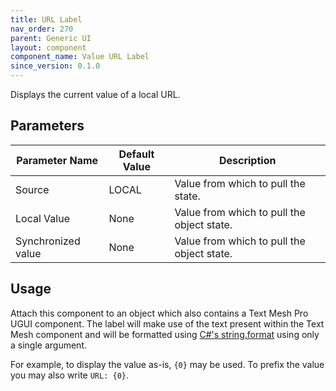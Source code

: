 ```yaml
---
title: URL Label
nav_order: 270
parent: Generic UI
layout: component
component_name: Value URL Label
since_version: 0.1.0
---
```


Displays the current value of a local URL.

## Parameters

| Parameter Name     | Default Value | Description                                |
|--------------------|---------------|--------------------------------------------|
| Source             | LOCAL         | Value from which to pull the state.        |
| Local Value        | None          | Value from which to pull the object state. |
| Synchronized value | None          | Value from which to pull the object state. |

## Usage

Attach this component to an object which also contains a Text Mesh Pro UGUI component. The label will make use of the
text present within the Text Mesh component and will be formatted using [C#'s string.format][string-format] using only
a single argument.

For example, to display the value as-is, `{0}` may be used. To prefix the value you may also write `URL: {0}`.

[string-format]: https://learn.microsoft.com/en-us/dotnet/fundamentals/runtime-libraries/system-string-format